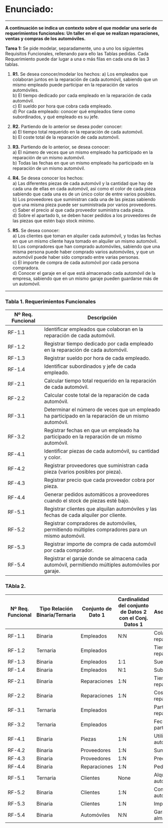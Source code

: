 # Enunciado:

---

**A continuación se indica un contexto sobre el que modelar una serie de requerimientos funcionales: Un taller en el que se realizan reparaciones, ventas y compras de los automóviles.**

**Tarea 1:** Se pide modelar, separadamente, uno a uno los siguientes Requisitos Funcionales, rellenando para ello las Tablas pedidas. Cada Requerimiento puede dar lugar a una o más filas en cada una de las 3 tablas.

1. **R1.** Se desea conocer/modelar los hechos:
   a) Los empleados que colaboran juntos en la reparación de cada automóvil, sabiendo que un mismo empleado puede participar en la reparación de varios automóviles.  
   b) El tiempo dedicado por cada empleado en la reparación de cada automóvil.  
   c) El sueldo por hora que cobra cada empleado.  
   d) Por cada empleado: conocer qué empleados tiene como subordinados, y qué empleado es su jefe.

2. **R2.** Partiendo de lo anterior se desea poder conocer:  
   a) El tiempo total requerido en la reparación de cada automóvil.  
   b) El coste total de la reparación de cada automóvil.

3. **R3.** Partiendo de lo anterior, se desea conocer:  
   a) El número de veces que un mismo empleado ha participado en la reparación de un mismo automóvil.  
   b) Todas las fechas en que un mismo empleado ha participado en la reparación de un mismo automóvil.

4. **R4.** Se desea conocer los hechos:  
   a) Las diferentes piezas de cada automóvil y la cantidad que hay de cada una de ellas en cada automóvil, así como el color de cada pieza sabiendo que cada una es de un único color de entre varios posibles.  
   b) Los proveedores que suministran cada una de las piezas sabiendo que una misma pieza puede ser suministrada por varios proveedores.  
   c) Saber el precio al que cada proveedor suministra cada pieza.  
   d) Sobre el apartado b, se deben hacer pedidos a los proveedores de las piezas que estén bajo stock mínimo.

5. **R5.** Se desea conocer:  
   a) Los clientes que toman en alquiler cada automóvil, y todas las fechas en que un mismo cliente haya tomado en alquiler un mismo automóvil.  
   b) Los compradores que han comprado automóviles, sabiendo que una misma persona puede haber comprado varios automóviles, y que un automóvil puede haber sido comprado entre varias personas.  
   c) El importe de compra de cada automóvil por cada persona compradora.  
   d) Conocer el garaje en el que está almacenado cada automóvil de la empresa, sabiendo que en un mismo garaje pueden guardarse más de un automóvil.

--- 

### Tabla 1. Requerimientos Funcionales

| Nº Req. Funcional | Descripción                                                                                                                 |
|--------------------|-----------------------------------------------------------------------------------------------------------------------------|
| RF-1.1             | Identificar empleados que colaboran en la reparación de cada automóvil.                                                     |
| RF-1.2             | Registrar tiempo dedicado por cada empleado en la reparación de cada automóvil.                                             |
| RF-1.3             | Registrar sueldo por hora de cada empleado.                                                                                 |
| RF-1.4             | Identificar subordinados y jefe de cada empleado.                                                                           |
| RF-2.1             | Calcular tiempo total requerido en la reparación de cada automóvil.                                                         |
| RF-2.2             | Calcular coste total de la reparación de cada automóvil.                                                                    |
| RF-3.1             | Determinar el número de veces que un empleado ha participado en la reparación de un mismo automóvil.                        |
| RF-3.2             | Registrar fechas en que un empleado ha participado en la reparación de un mismo automóvil.                                  |
| RF-4.1             | Identificar piezas de cada automóvil, su cantidad y color.                                                                  |
| RF-4.2             | Registrar proveedores que suministran cada pieza (varios posibles por pieza).                                                |
| RF-4.3             | Registrar precio que cada proveedor cobra por pieza.                                                                         |
| RF-4.4             | Generar pedidos automáticos a proveedores cuando el stock de piezas esté bajo.                                              |
| RF-5.1             | Registrar clientes que alquilan automóviles y las fechas de cada alquiler por cliente.                                       |
| RF-5.2             | Registrar compradores de automóviles, permitiendo múltiples compradores para un mismo automóvil.                             |
| RF-5.3             | Registrar importe de compra de cada automóvil por cada comprador.                                                            |
| RF-5.4             | Registrar el garaje donde se almacena cada automóvil, permitiendo múltiples automóviles por garaje.                          |

### TAbla 2.
| Nº Req. Funcional | Tipo Relación Binaria/Ternaria | Conjunto de Dato 1 | Cardinalidad del conjunto de Datos 2 con el Conj. Datos 1 | Asociación/Relación         | Cardinalidad del conjunto de Datos 1 con el Conj. Datos 2 | Conjunto de Dato 2 | Conjunto de Dato 3 |
|--------------------|--------------------------------|---------------------|-----------------------------------------------------------|-----------------------------|-----------------------------------------------------------|---------------------|--------------------|
| RF-1.1             | Binaria                       | Empleados           | N:N                                                       | Colaboran en reparaciones   | N:N                                                       | Reparaciones        |                |
| RF-1.2             | Ternaria                      | Empleados           |                                                       | Tiempo dedicado a reparaciones |                                                       | Reparaciones        | Automóviles        |
| RF-1.3             | Binaria                       | Empleados           | 1:1                                                       | Sueldo por hora             | 1:1                                                       | Sueldo              |                |
| RF-1.4             | Binaria                       | Empleados           | N:1                                                       | Subordinado-Jefe            | 1:N                                                       | Empleados           |                |
| RF-2.1             | Binaria                       | Reparaciones        | 1:N                                                       | Tiempo total de reparación  | N:1                                                       | Automóviles         |                |
| RF-2.2             | Binaria                       | Reparaciones        | 1:N                                                       | Coste total de reparación   | N:1                                                       | Automóviles         |                |
| RF-3.1             | Ternaria                      | Empleados           |                                                       | Participan en reparaciones  |                                                       | Reparaciones        | Automóviles        |
| RF-3.2             | Ternaria                      | Empleados           |                                                       | Fechas de participación     |                                                       | Reparaciones        | Fechas             |
| RF-4.1             | Binaria                      | Piezas              | 1:N                                                      | Utiliza piezas en automóviles | 1:1                                                      | Automóviles        |                  |
| RF-4.2             | Binaria                       | Proveedores         | 1:N                                                       | Suministran piezas          | N:1                                                       | Piezas              |                |
| RF-4.3             | Binaria                       | Proveedores         | 1:N                                                       | Precio por pieza            | N:1                                                       | Piezas              |                |
| RF-4.4             | Binaria                       | Reparaciones        | 1:N                                                       | Pedidos automáticos         | N:1                                                       | Proveedores         |                |
| RF-5.1             | Ternaria                      | Clientes            | None                                                      | Alquiler de automóviles     | None                                                      | Automóviles         | Fechas             |
| RF-5.2             | Binaria                       | Clientes            | 1:N                                                       | Compra de automóviles       | N:1                                                       | Automóviles         |                |
| RF-5.3             | Binaria                       | Clientes            | 1:N                                                       | Importe de compra           | N:1                                                       | Automóviles         |                |
| RF-5.4             | Binaria                       | Automóviles         | N:N                                                       | Garaje de almacenamiento    | N:N                                                       | Garajes             |                |




